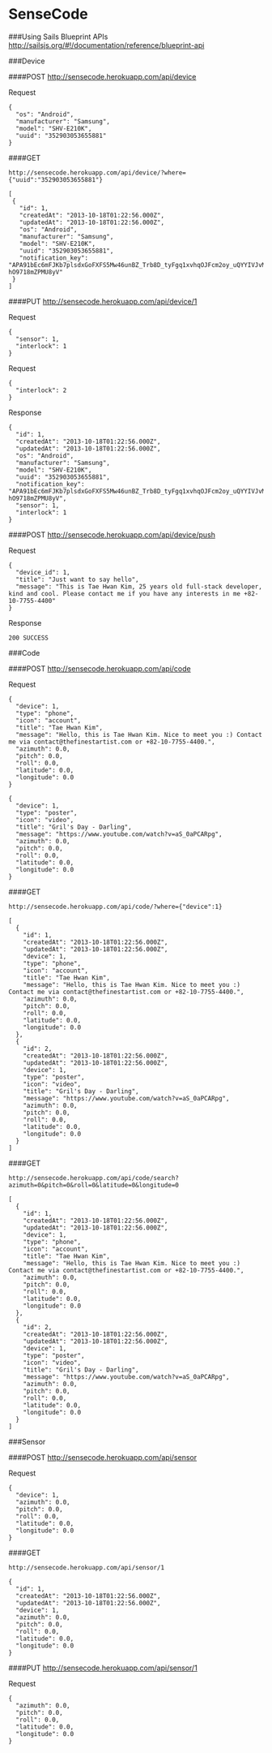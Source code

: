 # SenseCode

###Using Sails Blueprint APIs
http://sailsjs.org/#!/documentation/reference/blueprint-api


###Device

####POST
http://sensecode.herokuapp.com/api/device

Request
```
{
  "os": "Android",
  "manufacturer": "Samsung",
  "model": "SHV-E210K",
  "uuid": "352903053655881"
}
```

####GET
```
http://sensecode.herokuapp.com/api/device/?where={"uuid":"352903053655881"}
```
```
[
 {
   "id": 1,
   "createdAt": "2013-10-18T01:22:56.000Z",
   "updatedAt": "2013-10-18T01:22:56.000Z",
   "os": "Android",
   "manufacturer": "Samsung",
   "model": "SHV-E210K",
   "uuid": "352903053655881",
   "notification_key": "APA91bEc6mFJKb7plsdxGoFXFS5Mw46unBZ_Trb8D_tyFgq1xvhqOJFcm2oy_uQYYIVJvMw0_pASrUNFxCceEuAYtNrrbhFvaSihoUonWJAKhnBcSLi5CbVZ9NiCe-hO9718mZPMU8yV"
 }
]
```

####PUT
http://sensecode.herokuapp.com/api/device/1

Request
```
{
  "sensor": 1,
  "interlock": 1
}
```

Request
```
{
  "interlock": 2
}
```

Response
```
{
  "id": 1,
  "createdAt": "2013-10-18T01:22:56.000Z",
  "updatedAt": "2013-10-18T01:22:56.000Z",
  "os": "Android",
  "manufacturer": "Samsung",
  "model": "SHV-E210K",
  "uuid": "352903053655881",
  "notification_key": "APA91bEc6mFJKb7plsdxGoFXFS5Mw46unBZ_Trb8D_tyFgq1xvhqOJFcm2oy_uQYYIVJvMw0_pASrUNFxCceEuAYtNrrbhFvaSihoUonWJAKhnBcSLi5CbVZ9NiCe-hO9718mZPMU8yV",
  "sensor": 1,
  "interlock": 1
}
```

####POST
http://sensecode.herokuapp.com/api/device/push

Request
```
{
  "device_id": 1,
  "title": "Just want to say hello",
  "message": "This is Tae Hwan Kim, 25 years old full-stack developer, kind and cool. Please contact me if you have any interests in me +82-10-7755-4400"
}
```

Response
```
200 SUCCESS
```

###Code

####POST
http://sensecode.herokuapp.com/api/code

Request
```
{
  "device": 1,
  "type": "phone",
  "icon": "account",
  "title": "Tae Hwan Kim",
  "message": "Hello, this is Tae Hwan Kim. Nice to meet you :) Contact me via contact@thefinestartist.com or +82-10-7755-4400.",
  "azimuth": 0.0,
  "pitch": 0.0,
  "roll": 0.0,
  "latitude": 0.0,
  "longitude": 0.0
}
```
```
{
  "device": 1,
  "type": "poster",
  "icon": "video",
  "title": "Gril's Day - Darling",
  "message": "https://www.youtube.com/watch?v=aS_0aPCARpg",
  "azimuth": 0.0,
  "pitch": 0.0,
  "roll": 0.0,
  "latitude": 0.0,
  "longitude": 0.0
}
```

####GET
```
http://sensecode.herokuapp.com/api/code/?where={"device":1}
```
```
[
  {
    "id": 1,
    "createdAt": "2013-10-18T01:22:56.000Z",
    "updatedAt": "2013-10-18T01:22:56.000Z",
    "device": 1,
    "type": "phone",
    "icon": "account",
    "title": "Tae Hwan Kim",
    "message": "Hello, this is Tae Hwan Kim. Nice to meet you :) Contact me via contact@thefinestartist.com or +82-10-7755-4400.",
    "azimuth": 0.0,
    "pitch": 0.0,
    "roll": 0.0,
    "latitude": 0.0,
    "longitude": 0.0
  },
  {
    "id": 2,
    "createdAt": "2013-10-18T01:22:56.000Z",
    "updatedAt": "2013-10-18T01:22:56.000Z",
    "device": 1,
    "type": "poster",
    "icon": "video",
    "title": "Gril's Day - Darling",
    "message": "https://www.youtube.com/watch?v=aS_0aPCARpg",
    "azimuth": 0.0,
    "pitch": 0.0,
    "roll": 0.0,
    "latitude": 0.0,
    "longitude": 0.0
  }
]
```

####GET
```
http://sensecode.herokuapp.com/api/code/search?azimuth=0&pitch=0&roll=0&latitude=0&longitude=0
```
```
[
  {
    "id": 1,
    "createdAt": "2013-10-18T01:22:56.000Z",
    "updatedAt": "2013-10-18T01:22:56.000Z",
    "device": 1,
    "type": "phone",
    "icon": "account",
    "title": "Tae Hwan Kim",
    "message": "Hello, this is Tae Hwan Kim. Nice to meet you :) Contact me via contact@thefinestartist.com or +82-10-7755-4400.",
    "azimuth": 0.0,
    "pitch": 0.0,
    "roll": 0.0,
    "latitude": 0.0,
    "longitude": 0.0
  },
  {
    "id": 2,
    "createdAt": "2013-10-18T01:22:56.000Z",
    "updatedAt": "2013-10-18T01:22:56.000Z",
    "device": 1,
    "type": "poster",
    "icon": "video",
    "title": "Gril's Day - Darling",
    "message": "https://www.youtube.com/watch?v=aS_0aPCARpg",
    "azimuth": 0.0,
    "pitch": 0.0,
    "roll": 0.0,
    "latitude": 0.0,
    "longitude": 0.0
  }
]
```

###Sensor

####POST
http://sensecode.herokuapp.com/api/sensor

Request
```
{
  "device": 1,
  "azimuth": 0.0,
  "pitch": 0.0,
  "roll": 0.0,
  "latitude": 0.0,
  "longitude": 0.0
}
```

####GET
```
http://sensecode.herokuapp.com/api/sensor/1
```
```
{
  "id": 1,
  "createdAt": "2013-10-18T01:22:56.000Z",
  "updatedAt": "2013-10-18T01:22:56.000Z",
  "device": 1,
  "azimuth": 0.0,
  "pitch": 0.0,
  "roll": 0.0,
  "latitude": 0.0,
  "longitude": 0.0
}
```

####PUT
http://sensecode.herokuapp.com/api/sensor/1

Request
```
{
  "azimuth": 0.0,
  "pitch": 0.0,
  "roll": 0.0,
  "latitude": 0.0,
  "longitude": 0.0
}
```
